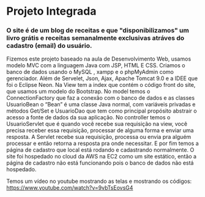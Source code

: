 # Projeto Integrada 

### O site é de um blog de receitas e que "disponibilizamos" um livro grátis e receitas semanalmente exclusivas atráves do cadastro (email) do usuário.

Fizemos este projeto baseado na aula de Desenvolvimento Web, usamos modelo MVC com a linguagem Java com JSP, HTML E CSS. Criamos o banco de dados usando o MySQL , xampp e o phpMyAdmin como gerenciador. Além de Servelet, Json, Ajax, Apache Tomcat 9.0 e a IDEE que foi o Eclipse Neon. 
Na View tem a index que contém o código front do site, que usamos um modelo do Bootstrap.
No model temos o ConnectionFactory que faz a conexão com o banco de dados e as classes UsuarioBean o “Bean” é uma classe Java normal, com variáveis privadas e métodos Get/Set e UsuarioDao que tem como principal propósito abstrair o acesso a fonte de dados da sua aplicação.
No controller temos o UsuarioServlet que é quando você recebe sua requisição na view, você precisa receber essa requisição, processar de alguma forma e enviar uma resposta. A Servlet recebe sua requisição, processa ou envia pra alguém processar e então retorna a resposta pra onde necessitar.
E por fim temos a página de cadastro que local está rodando e cadastrando normalmente.
O site foi hospedado no cloud da AWS na EC2 como um site estático, então a página de cadastro não está funcionando pois o banco de dados não está hospedado.

Temos um vídeo no youtube mostrando as telas e mostrando os códigos: https://www.youtube.com/watch?v=9vbTsEovsG4



